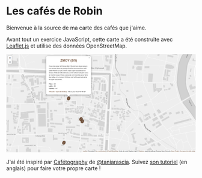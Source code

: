 # Les cafés de Robin

Bienvenue à la source de ma carte des cafés que j'aime.

Avant tout un exercice JavaScript, cette carte a été construite avec [Leaflet.js](https://github.com/Leaflet/Leaflet) et utilise des données OpenStreetMap.

![Capture d'écran](https://github.com/robinmetral/coffee/raw/master/screenshot.png)

J'ai été inspiré par [Cafétography](https://taniarascia.github.io/coffee/) de [@taniarascia](https://github.com/taniarascia/). Suivez [son tutoriel](https://www.taniarascia.com/real-world-examples-of-map-filter-and-reduce-in-javascript/) (en anglais) pour faire votre propre carte !

